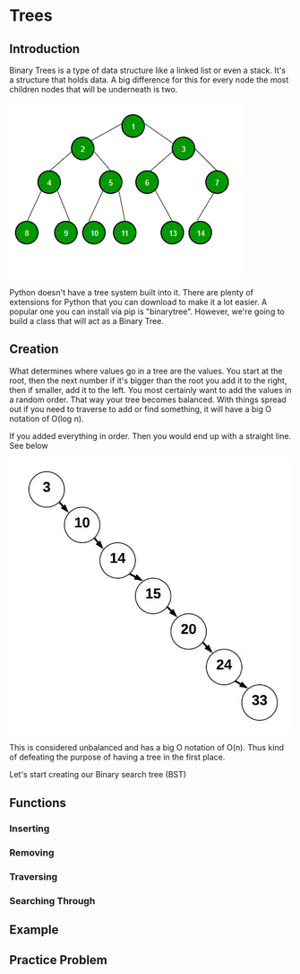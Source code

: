 # Trees

## Introduction
Binary Trees is a type of data structure like a linked list or even a stack. It's a structure that holds data. A big difference for this for every node the most children nodes that will be underneath is two. 

![Binary Tree laid out](treeimg1.png)

Python doesn't have a tree system built into it. There are plenty of extensions for Python that you can download to make it a lot easier. A popular one you can install via pip is "binarytree". However, we're going to build a class that will act as a Binary Tree.

## Creation

What determines where values go in a tree are the values. You start at the root, then the next number if it's bigger than the root you add it to the right, then if smaller, add it to the left. You most certainly want to add the values in a random order. That way your tree becomes balanced. With things spread out if you need to traverse to add or find something, it will have a big O notation of O(log n). 

If you added everything in order. Then you would end up with a straight line. See below

![Unbalanced Binary Tree](treeimg2.jpeg)

This is considered unbalanced and has a big O notation of O(n). Thus kind of defeating the purpose of having a tree in the first place. 

Let's start creating our Binary search tree (BST)


## Functions


### Inserting


### Removing


### Traversing


### Searching Through


## Example 


## Practice Problem
